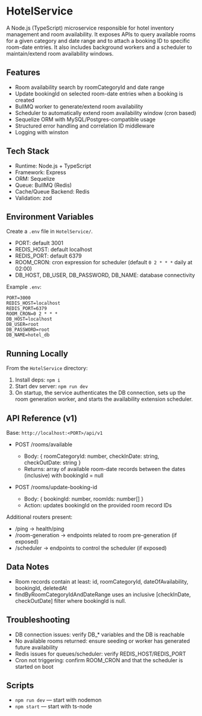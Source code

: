 # HotelService

A Node.js (TypeScript) microservice responsible for hotel inventory management and room availability. It exposes APIs to query available rooms for a given category and date range and to attach a booking ID to specific room-date entries. It also includes background workers and a scheduler to maintain/extend room availability windows.

## Features
- Room availability search by roomCategoryId and date range
- Update bookingId on selected room-date entries when a booking is created
- BullMQ worker to generate/extend room availability
- Scheduler to automatically extend room availability window (cron based)
- Sequelize ORM with MySQL/Postgres-compatible usage
- Structured error handling and correlation ID middleware
- Logging with winston

## Tech Stack
- Runtime: Node.js + TypeScript
- Framework: Express
- ORM: Sequelize
- Queue: BullMQ (Redis)
- Cache/Queue Backend: Redis
- Validation: zod

## Environment Variables
Create a `.env` file in `HotelService/`.

- PORT: default 3001
- REDIS_HOST: default localhost
- REDIS_PORT: default 6379
- ROOM_CRON: cron expression for scheduler (default `0 2 * * *` daily at 02:00)
- DB_HOST, DB_USER, DB_PASSWORD, DB_NAME: database connectivity

Example `.env`:
```
PORT=3000
REDIS_HOST=localhost
REDIS_PORT=6379
ROOM_CRON=0 2 * * *
DB_HOST=localhost
DB_USER=root
DB_PASSWORD=root
DB_NAME=hotel_db
```

## Running Locally
From the `HotelService` directory:

1. Install deps: `npm i`
2. Start dev server: `npm run dev`
3. On startup, the service authenticates the DB connection, sets up the room generation worker, and starts the availability extension scheduler.

## API Reference (v1)
Base: `http://localhost:<PORT>/api/v1`

- POST /rooms/available
  - Body: { roomCategoryId: number, checkInDate: string, checkOutDate: string }
  - Returns: array of available room-date records between the dates (inclusive) with bookingId = null

- POST /rooms/update-booking-id
  - Body: { bookingId: number, roomIds: number[] }
  - Action: updates bookingId on the provided room record IDs

Additional routers present:
- /ping → health/ping
- /room-generation → endpoints related to room pre-generation (if exposed)
- /scheduler → endpoints to control the scheduler (if exposed)

## Data Notes
- Room records contain at least: id, roomCategoryId, dateOfAvailability, bookingId, deletedAt
- findByRoomCategoryIdAndDateRange uses an inclusive [checkInDate, checkOutDate] filter where bookingId is null.

## Troubleshooting
- DB connection issues: verify DB_* variables and the DB is reachable
- No available rooms returned: ensure seeding or worker has generated future availability
- Redis issues for queues/scheduler: verify REDIS_HOST/REDIS_PORT
- Cron not triggering: confirm ROOM_CRON and that the scheduler is started on boot

## Scripts
- `npm run dev` — start with nodemon
- `npm start` — start with ts-node
